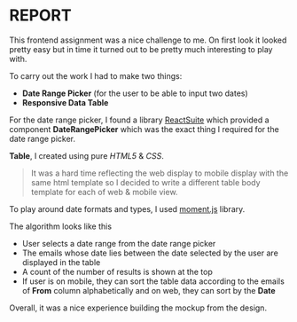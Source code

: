 # REPORT

This frontend assignment was a nice challenge to me. On first look it looked pretty easy but in time it turned out to be pretty much interesting to play with.

To carry out the work I had to make two things:

- **Date Range Picker** (for the user to be able to input two dates)
- **Responsive Data Table**

For the date range picker, I found a library [ReactSuite](https://rsuitejs.com/) which provided a component **DateRangePicker** which was the exact thing I required for the date range picker.

**Table**, I created using pure _HTML5_ & _CSS_.

> It was a hard time reflecting the web display to mobile display with the same html template so I decided to write a different table body template for each of web & mobile view.

To play around date formats and types, I used [moment.js](https://momentjs.com/) library.

The algorithm looks like this

- User selects a date range from the date range picker
- The emails whose date lies between the date selected by the user are displayed in the table
- A count of the number of results is shown at the top
- If user is on mobile, they can sort the table data according to the emails of **From** column alphabetically and on web, they can sort by the **Date**

Overall, it was a nice experience building the mockup from the design.
